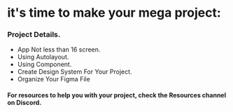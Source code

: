 # it's time to make your mega project:

### Project Details.
- App Not less than 16 screen.
- Using Autolayout.
- Using Component.
- Create Design System For Your Project.
- Organize Your Figma File 

#### For resources to help you with your project, check the Resources channel on Discord.
